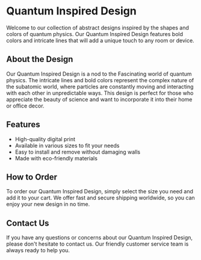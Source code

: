 <!--font:Poppins-->

# Quantum Inspired Design

Welcome to our collection of abstract designs inspired by the shapes and colors of quantum physics. Our Quantum Inspired Design features bold colors and intricate lines that will add a unique touch to any room or device.

## About the Design

Our Quantum Inspired Design is a nod to the Fas<wbr>ci<wbr>na<wbr>ting world of quantum physics. The intricate lines and bold colors represent the complex nature of the subatomic world, where particles are constantly moving and interacting with each other in unpredictable ways. This design is perfect for those who appreciate the beauty of science and want to incorporate it into their home or office decor.

## Features

-   High-quality digital print
-   Available in various sizes to fit your needs
-   Easy to install and remove without damaging walls
-   Made with eco-friendly materials

## How to Order

To order our Quantum Inspired Design, simply select the size you need and add it to your cart. We offer fast and secure shipping worldwide, so you can enjoy your new design in no time.

## Contact Us

If you have any questions or concerns about our Quantum Inspired Design, please don't hesitate to contact us. Our friendly customer service team is always ready to help you.

<!--

Write me markdown content of website with wallpaper:

"An abstract wallpaper inspired by the shapes and colors of quantum physics, with bold colors and intricate lines."

The header of the page should not be copy of the text but rather a real content of the website which is using this wallpaper.


---


# Quantum Wallpaper

Welcome to our collection of abstract wallpapers inspired by the shapes and colors of quantum physics. Our Quantum Wallpaper features bold colors and intricate lines that will add a unique touch to any room or device.

## About the Design

Our Quantum Wallpaper design is inspired by the Fas<wbr>ci<wbr>na<wbr>ting world of quantum physics. The intricate lines and bold colors represent the complex nature of the subatomic world, where particles are constantly moving and interacting with each other in unpredictable ways.

## Features

- High-quality digital print
- Available in various sizes to fit your needs
- Easy to install and remove without damaging walls
- Made with eco-friendly materials

## How to Order

To order our Quantum Wallpaper, simply select the size you need and add it to your cart. We offer fast and secure shipping worldwide, so you can enjoy your new wallpaper in no time.

## Contact Us

If you have any questions or concerns about our Quantum Wallpaper, please don't hesitate to contact us. Our friendly customer service team is always ready to help you.


---


Heading should not include word "wallpaper". The website should not be about the wallpaper itself, wallpaper is just a related background, rewrite whole content.


---


# Quantum Inspired Design

Welcome to our collection of abstract designs inspired by the shapes and colors of quantum physics. Our Quantum Inspired Design features bold colors and intricate lines that will add a unique touch to any room or device.

## About the Design

Our Quantum Inspired Design is a nod to the Fas<wbr>ci<wbr>na<wbr>ting world of quantum physics. The intricate lines and bold colors represent the complex nature of the subatomic world, where particles are constantly moving and interacting with each other in unpredictable ways. This design is perfect for those who appreciate the beauty of science and want to incorporate it into their home or office decor.

## Features

- High-quality digital print
- Available in various sizes to fit your needs
- Easy to install and remove without damaging walls
- Made with eco-friendly materials

## How to Order

To order our Quantum Inspired Design, simply select the size you need and add it to your cart. We offer fast and secure shipping worldwide, so you can enjoy your new design in no time.

## Contact Us

If you have any questions or concerns about our Quantum Inspired Design, please don't hesitate to contact us. Our friendly customer service team is always ready to help you.


---


Write me a Google font which is best fitting for the website.

Pick from the list:
- Playfair Display
- Montserrat
- Exo 2
- Poppins
- Lobster
- Lato
- Inter
- Roboto
- Great Vibes
- IBM Plex Sans
- Alegreya
- Dancing Script
- Orbitron
- Raleway
- Futura
- Open Sans
- Barlow Condensed


Write just the font name nothing else.


---


Poppins

-->
